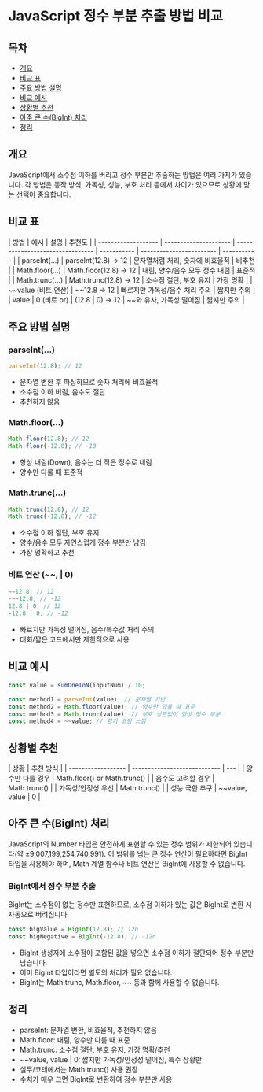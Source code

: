 # JavaScript 정수 부분 추출 방법 비교

## 목차

- [개요](#개요)
- [비교 표](#비교-표)
- [주요 방법 설명](#주요-방법-설명)
- [비교 예시](#비교-예시)
- [상황별 추천](#상황별-추천)
- [아주 큰 수(BigInt) 처리](#아주-큰-수bigint-처리)
- [정리](#정리)

## 개요

JavaScript에서 소수점 이하를 버리고 정수 부분만 추출하는 방법은 여러 가지가 있습니다. 각 방법은 동작 방식, 가독성, 성능, 부호 처리 등에서 차이가 있으므로 상황에 맞는 선택이 중요합니다.

## 비교 표

| 방법                | 예시                  | 설명                             | 추천도      |
| ------------------- | --------------------- | -------------------------------- | ----------- | ------------------------ | ----------- |
| parseInt(...)       | parseInt(12.8) → 12   | 문자열처럼 처리, 숫자에 비효율적 | 비추천      |
| Math.floor(...)     | Math.floor(12.8) → 12 | 내림, 양수/음수 모두 정수 내림   | 표준적      |
| Math.trunc(...)     | Math.trunc(12.8) → 12 | 소수점 절단, 부호 유지           | 가장 명확   |
| ~~value (비트 연산) | ~~12.8 → 12           | 빠르지만 가독성/음수 처리 주의   | 짧지만 주의 |
| value               | 0 (비트 or)           | (12.8                            | 0) → 12     | ~~와 유사, 가독성 떨어짐 | 짧지만 주의 |

## 주요 방법 설명

### parseInt(...)

```javascript
parseInt(12.8); // 12
```

- 문자열 변환 후 파싱하므로 숫자 처리에 비효율적
- 소수점 이하 버림, 음수도 절단
- 추천하지 않음

### Math.floor(...)

```javascript
Math.floor(12.8); // 12
Math.floor(-12.8); // -13
```

- 항상 내림(Down), 음수는 더 작은 정수로 내림
- 양수만 다룰 때 표준적

### Math.trunc(...)

```javascript
Math.trunc(12.8); // 12
Math.trunc(-12.8); // -12
```

- 소수점 이하 절단, 부호 유지
- 양수/음수 모두 자연스럽게 정수 부분만 남김
- 가장 명확하고 추천

### 비트 연산 (~~, | 0)

```javascript
~~12.8; // 12
-~~12.8; // -12
12.8 | 0; // 12
-12.8 | 0; // -12
```

- 빠르지만 가독성 떨어짐, 음수/특수값 처리 주의
- 대회/짧은 코드에서만 제한적으로 사용

## 비교 예시

```javascript
const value = sumOneToN(inputNum) / 10;

const method1 = parseInt(value); // 문자열 기반
const method2 = Math.floor(value); // 양수만 있을 때 표준
const method3 = Math.trunc(value); // 부호 상관없이 항상 정수 부분
const method4 = ~~value; // 암기 코딩 느낌
```

## 상황별 추천

| 상황               | 추천 방식                    |
| ------------------ | ---------------------------- | --- |
| 양수만 다룰 경우   | Math.floor() or Math.trunc() |
| 음수도 고려할 경우 | Math.trunc()                 |
| 가독성/안정성 우선 | Math.trunc()                 |
| 성능 극한 추구     | ~~value, value               | 0   |

## 아주 큰 수(BigInt) 처리

JavaScript의 Number 타입은 안전하게 표현할 수 있는 정수 범위가 제한되어 있습니다(약 ±9,007,199,254,740,991). 이 범위를 넘는 큰 정수 연산이 필요하다면 BigInt 타입을 사용해야 하며, Math 계열 함수나 비트 연산은 BigInt에 사용할 수 없습니다.

### BigInt에서 정수 부분 추출

BigInt는 소수점이 없는 정수만 표현하므로, 소수점 이하가 있는 값은 BigInt로 변환 시 자동으로 버려집니다.

```javascript
const bigValue = BigInt(12.8); // 12n
const bigNegative = BigInt(-12.8); // -12n
```

- BigInt 생성자에 소수점이 포함된 값을 넣으면 소수점 이하가 절단되어 정수 부분만 남습니다.
- 이미 BigInt 타입이라면 별도의 처리가 필요 없습니다.
- BigInt는 Math.trunc, Math.floor, ~~ 등과 함께 사용할 수 없습니다.

## 정리

- parseInt: 문자열 변환, 비효율적, 추천하지 않음
- Math.floor: 내림, 양수만 다룰 때 표준
- Math.trunc: 소수점 절단, 부호 유지, 가장 명확/추천
- ~~value, value | 0: 짧지만 가독성/안정성 떨어짐, 특수 상황만
- 실무/코테에서는 Math.trunc() 사용 권장
- 수치가 매우 크면 BigInt로 변환하여 정수 부분만 사용
